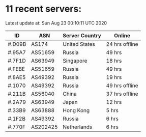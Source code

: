 # 11 recent servers:

Latest update at: Sun Aug 23 00:10:11 UTC 2020

| ID | ASN | Server Country | Online |
| -- | --- | -------------- | ------ |
| #.D09B | AS174 | United States | 24 hrs offline |
| #.95A7 | AS51659 | Russia | 49 hrs |
| #.7F1D | AS63949 | Singapore | 18 hrs |
| #.FEBE | AS51659 | Russia | 49 hrs |
| #.8AE5 | AS49392 | Russia | 19 hrs |
| #.1070 | AS49392 | Russia | 49 hrs offline |
| #.211B | AS56040 | China | 37 hrs offline |
| #.2A79 | AS63949 | Japan | 12 hrs |
| #.33B9 | AS63888 | Hong Kong | 5 hrs |
| #.1F2B | AS49392 | Russia | 6 hrs |
| #.770F | AS202425 | Netherlands | 6 hrs |

